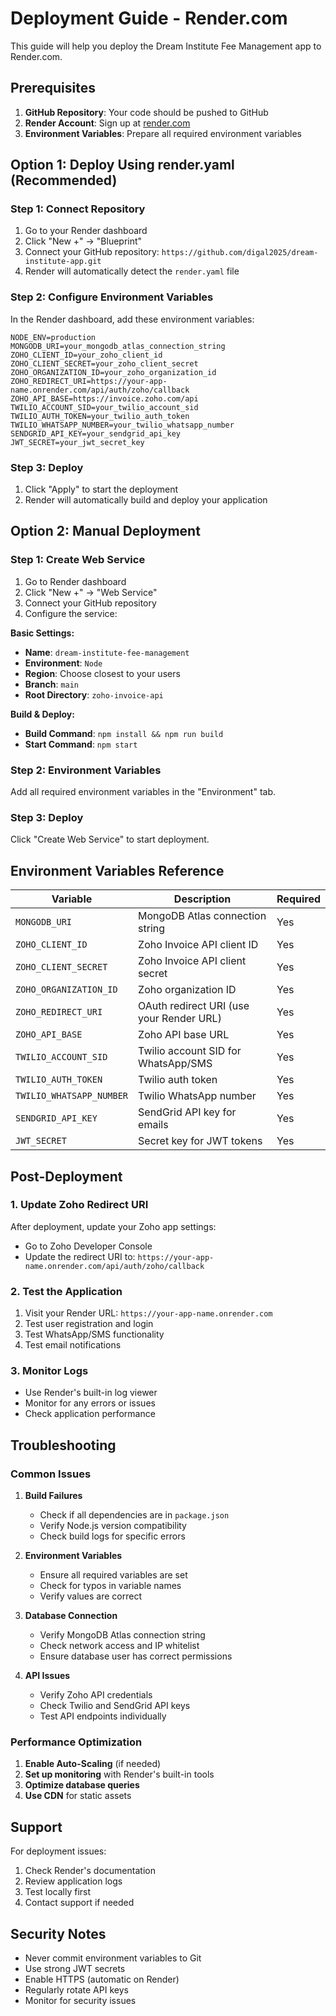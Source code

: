 # Deployment Guide - Render.com

This guide will help you deploy the Dream Institute Fee Management app to Render.com.

## Prerequisites

1. **GitHub Repository**: Your code should be pushed to GitHub
2. **Render Account**: Sign up at [render.com](https://render.com)
3. **Environment Variables**: Prepare all required environment variables

## Option 1: Deploy Using render.yaml (Recommended)

### Step 1: Connect Repository
1. Go to your Render dashboard
2. Click "New +" → "Blueprint"
3. Connect your GitHub repository: `https://github.com/digal2025/dream-institute-app.git`
4. Render will automatically detect the `render.yaml` file

### Step 2: Configure Environment Variables
In the Render dashboard, add these environment variables:

```env
NODE_ENV=production
MONGODB_URI=your_mongodb_atlas_connection_string
ZOHO_CLIENT_ID=your_zoho_client_id
ZOHO_CLIENT_SECRET=your_zoho_client_secret
ZOHO_ORGANIZATION_ID=your_zoho_organization_id
ZOHO_REDIRECT_URI=https://your-app-name.onrender.com/api/auth/zoho/callback
ZOHO_API_BASE=https://invoice.zoho.com/api
TWILIO_ACCOUNT_SID=your_twilio_account_sid
TWILIO_AUTH_TOKEN=your_twilio_auth_token
TWILIO_WHATSAPP_NUMBER=your_twilio_whatsapp_number
SENDGRID_API_KEY=your_sendgrid_api_key
JWT_SECRET=your_jwt_secret_key
```

### Step 3: Deploy
1. Click "Apply" to start the deployment
2. Render will automatically build and deploy your application

## Option 2: Manual Deployment

### Step 1: Create Web Service
1. Go to Render dashboard
2. Click "New +" → "Web Service"
3. Connect your GitHub repository
4. Configure the service:

**Basic Settings:**
- **Name**: `dream-institute-fee-management`
- **Environment**: `Node`
- **Region**: Choose closest to your users
- **Branch**: `main`
- **Root Directory**: `zoho-invoice-api`

**Build & Deploy:**
- **Build Command**: `npm install && npm run build`
- **Start Command**: `npm start`

### Step 2: Environment Variables
Add all required environment variables in the "Environment" tab.

### Step 3: Deploy
Click "Create Web Service" to start deployment.

## Environment Variables Reference

| Variable | Description | Required |
|----------|-------------|----------|
| `MONGODB_URI` | MongoDB Atlas connection string | Yes |
| `ZOHO_CLIENT_ID` | Zoho Invoice API client ID | Yes |
| `ZOHO_CLIENT_SECRET` | Zoho Invoice API client secret | Yes |
| `ZOHO_ORGANIZATION_ID` | Zoho organization ID | Yes |
| `ZOHO_REDIRECT_URI` | OAuth redirect URI (use your Render URL) | Yes |
| `ZOHO_API_BASE` | Zoho API base URL | Yes |
| `TWILIO_ACCOUNT_SID` | Twilio account SID for WhatsApp/SMS | Yes |
| `TWILIO_AUTH_TOKEN` | Twilio auth token | Yes |
| `TWILIO_WHATSAPP_NUMBER` | Twilio WhatsApp number | Yes |
| `SENDGRID_API_KEY` | SendGrid API key for emails | Yes |
| `JWT_SECRET` | Secret key for JWT tokens | Yes |

## Post-Deployment

### 1. Update Zoho Redirect URI
After deployment, update your Zoho app settings:
- Go to Zoho Developer Console
- Update the redirect URI to: `https://your-app-name.onrender.com/api/auth/zoho/callback`

### 2. Test the Application
1. Visit your Render URL: `https://your-app-name.onrender.com`
2. Test user registration and login
3. Test WhatsApp/SMS functionality
4. Test email notifications

### 3. Monitor Logs
- Use Render's built-in log viewer
- Monitor for any errors or issues
- Check application performance

## Troubleshooting

### Common Issues

1. **Build Failures**
   - Check if all dependencies are in `package.json`
   - Verify Node.js version compatibility
   - Check build logs for specific errors

2. **Environment Variables**
   - Ensure all required variables are set
   - Check for typos in variable names
   - Verify values are correct

3. **Database Connection**
   - Verify MongoDB Atlas connection string
   - Check network access and IP whitelist
   - Ensure database user has correct permissions

4. **API Issues**
   - Verify Zoho API credentials
   - Check Twilio and SendGrid API keys
   - Test API endpoints individually

### Performance Optimization

1. **Enable Auto-Scaling** (if needed)
2. **Set up monitoring** with Render's built-in tools
3. **Optimize database queries**
4. **Use CDN** for static assets

## Support

For deployment issues:
1. Check Render's documentation
2. Review application logs
3. Test locally first
4. Contact support if needed

## Security Notes

- Never commit environment variables to Git
- Use strong JWT secrets
- Enable HTTPS (automatic on Render)
- Regularly rotate API keys
- Monitor for security issues 